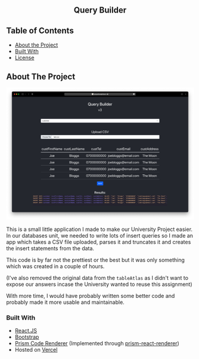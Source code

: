 <!-- PROJECT LOGO -->
<br />
<p align="center">
  <h2 align="center">Query Builder</h2>
</p>

<!-- TABLE OF CONTENTS -->

## Table of Contents

-   [About the Project](#about-the-project)
-   [Built With](#built-with)
-   [License](#license)

<!-- ABOUT THE PROJECT -->

## About The Project

[![Screen Shot][product-screenshot]](https://getsocially.app)

This is a small little application I made to make our University Project easier. In our databases unit, we needed to write lots of insert queries so I made an app which takes a CSV file uploaded, parses it and truncates it and creates the insert statements from the data.

This code is by far not the prettiest or the best but it was only something which was created in a couple of hours.

(I've also removed the original data from the `tableAtlas` as I didn't want to expose our answers incase the University wanted to reuse this assignment)

With more time, I would have probably written some better code and probably made it more usable and maintainable.

### Built With

-   [React.JS](https://reactjs.org)
-   [Bootstrap](https://getbootstrap.com)
-   [Prism Code Renderer](https://prismjs.com) (Implemented through [prism-react-renderer](https://github.com/FormidableLabs/prism-react-renderer))
-   Hosted on [Vercel](https://vercel.com/)

[product-screenshot]: /screenshot.png
